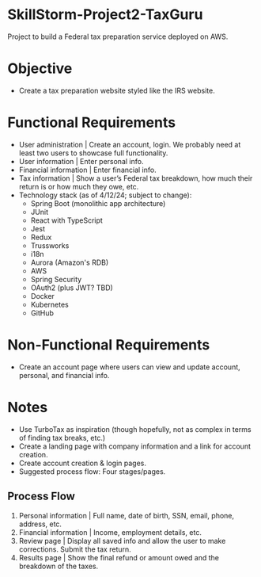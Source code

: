 # SkillStorm-Project2-TaxGuru
Project to build a Federal tax preparation service deployed on AWS.

# **Objective**
- Create a tax preparation website styled like the IRS website.

# **Functional Requirements**
- User administration | Create an account, login. We probably need at least two users to showcase full functionality.
- User information | Enter personal info.
- Financial information | Enter financial info.
- Tax information | Show a user’s Federal tax breakdown, how much their return is or how much they owe, etc.
- Technology stack (as of 4/12/24; subject to change):
    - Spring Boot (monolithic app architecture)
    - JUnit
    - React with TypeScript
    - Jest
    - Redux
    - Trussworks
    - i18n
    - Aurora (Amazon's RDB)
    - AWS
    - Spring Security
    - OAuth2 (plus JWT? TBD)
    - Docker
    - Kubernetes
    - GitHub

# **Non-Functional Requirements**
- Create an account page where users can view and update account, personal, and financial info.

# **Notes**
- Use TurboTax as inspiration (though hopefully, not as complex in terms of finding tax breaks, etc.)
- Create a landing page with company information and a link for account creation.
- Create account creation & login pages.
- Suggested process flow: Four stages/pages.

## **Process Flow**
1. Personal information | Full name, date of birth, SSN, email, phone, address, etc.
2. Financial information | Income, employment details, etc.
3. Review page | Display all saved info and allow the user to make corrections. Submit the tax return.
4. Results page | Show the final refund or amount owed and the breakdown of the taxes.
